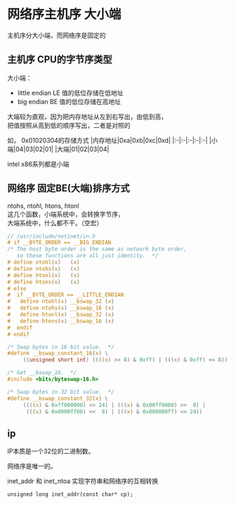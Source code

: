 # 网络序主机序 大小端

主机序分大小端，而网络序是固定的

## 主机序 CPU的字节序类型

大小端：
* little endian LE 值的低位存储在低地址
* big endian    BE 值的低位存储在高地址

大端较为直观，因为把内存地址从左到右写出，由低到高，  
把值按照从高到低的顺序写出，二者是对照的

如， 0x01020304的存储方式
|内存地址|0xa|0xb|0xc|0xd|
|:-|:-|:-|:-|:-|
|小端|04|03|02|01|
|大端|01|02|03|04|

intel x86系列都是小端

## 网络序 固定BE(大端)排序方式

ntohs, ntohl, htons, htonl  
这几个函数，小端系统中，会转换字节序，  
大端系统中，什么都不干。（空宏）  
```c
// /usr/include/netinet/in.h
# if __BYTE_ORDER == __BIG_ENDIAN
/* The host byte order is the same as network byte order,
   so these functions are all just identity.  */
# define ntohl(x)	(x)
# define ntohs(x)	(x)
# define htonl(x)	(x)
# define htons(x)	(x)
# else
#  if __BYTE_ORDER == __LITTLE_ENDIAN
#   define ntohl(x)	__bswap_32 (x)
#   define ntohs(x)	__bswap_16 (x)
#   define htonl(x)	__bswap_32 (x)
#   define htons(x)	__bswap_16 (x)
#  endif
# endif
```
```c
/* Swap bytes in 16 bit value.  */
#define __bswap_constant_16(x) \
     ((unsigned short int) ((((x) >> 8) & 0xff) | (((x) & 0xff) << 8)))

/* Get __bswap_16.  */
#include <bits/byteswap-16.h>

/* Swap bytes in 32 bit value.  */
#define __bswap_constant_32(x) \
     ((((x) & 0xff000000) >> 24) | (((x) & 0x00ff0000) >>  8) |		      \
      (((x) & 0x0000ff00) <<  8) | (((x) & 0x000000ff) << 24))

```

## ip

IP本质是一个32位的二进制数。

网络序是唯一的。

inet_addr 和 inet_ntoa 实现字符串和网络序的互相转换

`unsigned long inet_addr(const char* cp);`


